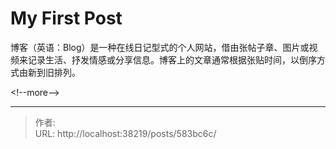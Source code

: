 # My First Post


博客（英语：Blog）是一种在线日记型式的个人网站，借由张帖子章、图片或视频来记录生活、抒发情感或分享信息。博客上的文章通常根据张贴时间，以倒序方式由新到旧排列。


&lt;!--more--&gt;


---

> 作者:   
> URL: http://localhost:38219/posts/583bc6c/  

